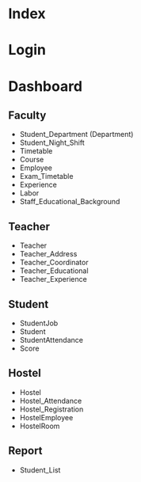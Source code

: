 # Index
# Login
# Dashboard
## Faculty
- Student_Department (Department)
- Student_Night_Shift
- Timetable
- Course
- Employee
- Exam_Timetable
- Experience
- Labor
- Staff_Educational_Background
## Teacher
- Teacher
- Teacher_Address
- Teacher_Coordinator
- Teacher_Educational
- Teacher_Experience
## Student
- StudentJob
- Student
- StudentAttendance
- Score
## Hostel
- Hostel
- Hostel_Attendance
- Hostel_Registration
- HostelEmployee
- HostelRoom
## Report
- Student_List